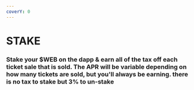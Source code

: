 ```yaml
---
coverY: 0
---
```


# STAKE

### Stake your $WEB on the dapp & earn all of the tax off each ticket sale that is sold. The APR will be variable depending on how many tickets are sold, but you'll always be earning. there is no tax to stake but 3% to un-stake
